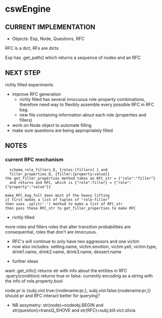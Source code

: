 # cswEngine


## CURRENT IMPLEMENTATION
* Objects: Exp, Node, Questions, RFC

RFC is a dict, RFs are dicts

Exp has .get_path() which returns a sequence of nodes and an RFC



## NEXT STEP

richly filled experiments 
* improve RFC generation
	- richly filled has several innocuous role-property combinations, therefore need way to flexibly assemble every possible RFC in RFC bag. 
	- new file containing information about each role (properties and fillers)
* work on Node object to automate filling 
* make sure questions are being appropriately filled


## NOTES


### current RFC mechanism  
```the RFC file has 
  schema_role_fillers_D, {roles:[fillers] } and 
  filler_properties_D, {filler:{property:value}} 
the get_filler_properties method takes an RFC_str = {"role":"filler"}
  and returns and RFC, which is {"role":filler} = {"role":{"property":"value"}}

make_RFC_bag_full does most of the heavy lifting
it first makes a list of tuples of "role-filler" 
then uses .split('-') method to make a list of RFC_str
then pass these RFC_str to get_filler_properties to make RFC
```


* richly filled

more roles and fillers
roles that alter transition probabilities are consequential, roles that don't are innocuous.

- RFC's will continue to only have two aggressors and one victim 
- now also includes: setting.name, victim.emotion, victim.yell, victim.type, drink1.name, drink2.name, drink3.name, dessert.name

* further ideas 

want .get_info() returns str with info about the entities in RFC
.query(condition) returns true or false.
currently encoding as a string with the info of role.property.bool

node.pr is {subj.viol.true:{nodename:pr,}, subj.viol.false:{nodename:pr,}}
should pr and RFC interact better for querying?


* NB assymetry:
      str(node)=nodeobj.BEGIN 
  and str(question)=transQ_SHOVE 
  and str(RFC)=subj.bill.vict.olivia



